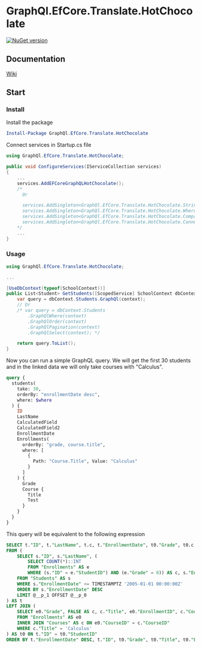 # GraphQl.EfCore.Translate.HotChocolate

[![NuGet version](https://badge.fury.io/nu/GraphQl.EfCore.Translate.HotChocolate.svg)](https://badge.fury.io/nu/GraphQl.EfCore.Translate.HotChocolate)

## Documentation
[Wiki](https://github.com/Uka4me/GraphQl.EfCore.Translate/wiki)

## Start

### Install

Install the package

```powershell
Install-Package GraphQl.EfCore.Translate.HotChocolate
```

Connect services in Startup.cs file

```C#
using GraphQl.EfCore.Translate.HotChocolate;

public void ConfigureServices(IServiceCollection services)
{
    ...
    services.AddEFCoreGraphQLHotChocolate();
    /*
      Or

      services.AddSingleton<GraphQl.EfCore.Translate.HotChocolate.StringComparisonGraph>();
      services.AddSingleton<GraphQl.EfCore.Translate.HotChocolate.WhereExpressionGraph>();
      services.AddSingleton<GraphQl.EfCore.Translate.HotChocolate.ComparisonGraph>();
      services.AddSingleton<GraphQl.EfCore.Translate.HotChocolate.ConnectorGraph>();
    */
    ...
}
```

### Usage

```C#
using GraphQl.EfCore.Translate.HotChocolate;

...

[UseDbContext(typeof(SchoolContext))]
public List<Student> GetStudents([ScopedService] SchoolContext dbContext, IResolverContext context, int take = 0, int skip = 0, string orderBy = "", List<WhereExpression>? where = default) {
    var query = dbContext.Students.GraphQl(context);
    // Or
    /* var query = dbContext.Students
        .GraphQlWhere(context)
        .GraphQlOrder(context)
        .GraphQlPagination(context)
        .GraphQlSelect(context); */

    return query.ToList();
}
```

Now you can run a simple GraphQL query. We will get the first 30 students and in the linked data we will only take courses with "Calculus".

```graphql
query {
  students(
    take: 30,
    orderBy: "enrollmentDate desc",
    where: $where
  ) {
    ID
    LastName
    CalculatedField
    CalculatedField2
    EnrollmentDate
    Enrollments(
      orderBy: "grade, course.title",
      where: [
        {
          Path: "Course.Title", Value: "Calculus"
        }
      ]
    ) {
      Grade
      Course {
        Title
        Test
      }
    }
  }
}
```

This query will be equivalent to the following expression

```sql
SELECT t."ID", t."LastName", t.c, t."EnrollmentDate", t0."Grade", t0.c, t0."Title", t0."EnrollmentID", t0."CourseID"
FROM (
    SELECT s."ID", s."LastName", (
        SELECT COUNT(*)::INT
        FROM "Enrollments" AS e
        WHERE (s."ID" = e."StudentID") AND (e."Grade" = 0)) AS c, s."EnrollmentDate"
    FROM "Students" AS s
    WHERE s."EnrollmentDate" <= TIMESTAMPTZ '2005-01-01 00:00:00Z'
    ORDER BY s."EnrollmentDate" DESC
    LIMIT @__p_1 OFFSET @__p_0
) AS t
LEFT JOIN (
    SELECT e0."Grade", FALSE AS c, c."Title", e0."EnrollmentID", c."CourseID", e0."StudentID"
    FROM "Enrollments" AS e0
    INNER JOIN "Courses" AS c ON e0."CourseID" = c."CourseID"
    WHERE c."Title" = 'Calculus'
) AS t0 ON t."ID" = t0."StudentID"
ORDER BY t."EnrollmentDate" DESC, t."ID", t0."Grade", t0."Title", t0."EnrollmentID"
```